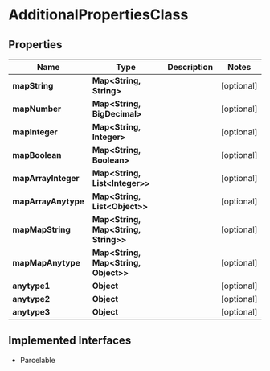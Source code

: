 

# AdditionalPropertiesClass


## Properties

| Name | Type | Description | Notes |
|------------ | ------------- | ------------- | -------------|
|**mapString** | **Map&lt;String, String&gt;** |  |  [optional] |
|**mapNumber** | **Map&lt;String, BigDecimal&gt;** |  |  [optional] |
|**mapInteger** | **Map&lt;String, Integer&gt;** |  |  [optional] |
|**mapBoolean** | **Map&lt;String, Boolean&gt;** |  |  [optional] |
|**mapArrayInteger** | **Map&lt;String, List&lt;Integer&gt;&gt;** |  |  [optional] |
|**mapArrayAnytype** | **Map&lt;String, List&lt;Object&gt;&gt;** |  |  [optional] |
|**mapMapString** | **Map&lt;String, Map&lt;String, String&gt;&gt;** |  |  [optional] |
|**mapMapAnytype** | **Map&lt;String, Map&lt;String, Object&gt;&gt;** |  |  [optional] |
|**anytype1** | **Object** |  |  [optional] |
|**anytype2** | **Object** |  |  [optional] |
|**anytype3** | **Object** |  |  [optional] |


## Implemented Interfaces

* Parcelable



